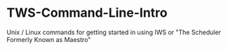 # TWS-Command-Line-Intro
Unix / Linux commands for getting started in using IWS or "The Scheduler Formerly Known as Maestro"
